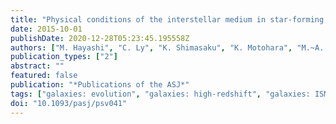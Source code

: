 ```yaml
---
title: "Physical conditions of the interstellar medium in star-forming galaxies at z tilde 1.5"
date: 2015-10-01
publishDate: 2020-12-28T05:23:45.195558Z
authors: ["M. Hayashi", "C. Ly", "K. Shimasaku", "K. Motohara", "M.~A. Malkan", "T. Nagao", "N. Kashikawa", "R. Goto", "Y. Naito"]
publication_types: ["2"]
abstract: ""
featured: false
publication: "*Publications of the ASJ*"
tags: ["galaxies: evolution", "galaxies: high-redshift", "galaxies: ISM", "galaxies: star formation"]
doi: "10.1093/pasj/psv041"
---
```


